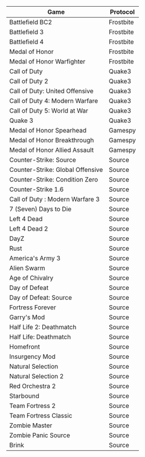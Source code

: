 | Game                             | Protocol      |
| -------------------------------- | ------------- |
| Battlefield BC2                  | Frostbite     |
| Battlefield 3                    | Frostbite     |
| Battlefield 4                    | Frostbite     |
| Medal of Honor                   | Frostbite     |
| Medal of Honor Warfighter        | Frostbite     |
| Call of Duty                     | Quake3        |
| Call of Duty 2                   | Quake3        |
| Call of Duty: United Offensive   | Quake3        |
| Call of Duty 4: Modern Warfare   | Quake3        |
| Call of Duty 5: World at War     | Quake3        |
| Quake 3                          | Quake3        |
| Medal of Honor Spearhead         | Gamespy       |
| Medal of Honor Breakthrough      | Gamespy       |
| Medal of Honor Allied Assault    | Gamespy       |
| Counter-Strike: Source           | Source        |
| Counter-Strike: Global Offensive | Source        |
| Counter-Strike: Condition Zero   | Source        |
| Counter-Strike 1.6               | Source        |
| Call of Duty : Modern Warfare 3  | Source        |
| 7 (Seven) Days to Die            | Source        |
| Left 4 Dead                      | Source        |
| Left 4 Dead 2                    | Source        |
| DayZ                             | Source        |
| Rust                             | Source        |
| America's Army 3                 | Source        |
| Alien Swarm                      | Source        |
| Age of Chivalry                  | Source        |
| Day of Defeat                    | Source        |
| Day of Defeat: Source            | Source        |
| Fortress Forever                 | Source        |
| Garry's Mod                      | Source        |
| Half Life 2: Deathmatch          | Source        |
| Half Life: Deathmatch            | Source        |
| Homefront                        | Source        |
| Insurgency Mod                   | Source        |
| Natural Selection                | Source        |
| Natural Selection 2              | Source        |
| Red Orchestra 2                  | Source        |
| Starbound                        | Source        |
| Team Fortress 2                  | Source        |
| Team Fortress Classic            | Source        |
| Zombie Master                    | Source        |
| Zombie Panic Source              | Source        |
| Brink                            | Source        |
